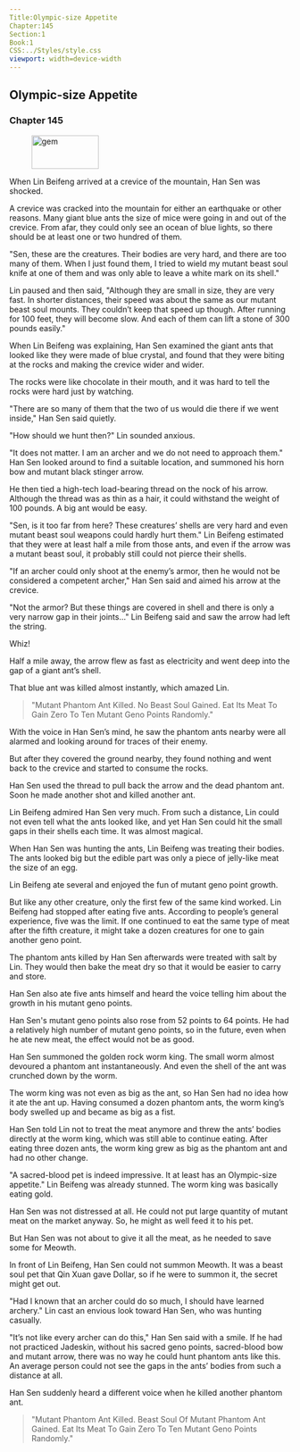 ```yaml
---
Title:Olympic-size Appetite 
Chapter:145 
Section:1 
Book:1 
CSS:../Styles/style.css 
viewport: width=device-width
---
```

  
## Olympic-size Appetite
### Chapter 145
  
<figure>
	<img src="../Images/gem.gif" alt="gem" id="gem" width="120" height="60" />
</figure>
  

  
When Lin Beifeng arrived at a crevice of the mountain, Han Sen was shocked.

A crevice was cracked into the mountain for either an earthquake or other reasons. Many giant blue ants the size of mice were going in and out of the crevice. From afar, they could only see an ocean of blue lights, so there should be at least one or two hundred of them.

"Sen, these are the creatures. Their bodies are very hard, and there are too many of them. When I just found them, I tried to wield my mutant beast soul knife at one of them and was only able to leave a white mark on its shell."

Lin paused and then said, "Although they are small in size, they are very fast. In shorter distances, their speed was about the same as our mutant beast soul mounts. They couldn’t keep that speed up though. After running for 100 feet, they will become slow. And each of them can lift a stone of 300 pounds easily."

When Lin Beifeng was explaining, Han Sen examined the giant ants that looked like they were made of blue crystal, and found that they were biting at the rocks and making the crevice wider and wider.

The rocks were like chocolate in their mouth, and it was hard to tell the rocks were hard just by watching.

"There are so many of them that the two of us would die there if we went inside," Han Sen said quietly.

"How should we hunt then?" Lin sounded anxious.

"It does not matter. I am an archer and we do not need to approach them." Han Sen looked around to find a suitable location, and summoned his horn bow and mutant black stinger arrow.

He then tied a high-tech load-bearing thread on the nock of his arrow. Although the thread was as thin as a hair, it could withstand the weight of 100 pounds. A big ant would be easy.

"Sen, is it too far from here? These creatures’ shells are very hard and even mutant beast soul weapons could hardly hurt them." Lin Beifeng estimated that they were at least half a mile from those ants, and even if the arrow was a mutant beast soul, it probably still could not pierce their shells.

"If an archer could only shoot at the enemy’s armor, then he would not be considered a competent archer," Han Sen said and aimed his arrow at the crevice.

"Not the armor? But these things are covered in shell and there is only a very narrow gap in their joints..." Lin Beifeng said and saw the arrow had left the string.

Whiz!

Half a mile away, the arrow flew as fast as electricity and went deep into the gap of a giant ant’s shell.

That blue ant was killed almost instantly, which amazed Lin.

> "Mutant Phantom Ant Killed. No Beast Soul Gained. Eat Its Meat To Gain Zero To Ten Mutant Geno Points Randomly."

With the voice in Han Sen’s mind, he saw the phantom ants nearby were all alarmed and looking around for traces of their enemy.

But after they covered the ground nearby, they found nothing and went back to the crevice and started to consume the rocks.

Han Sen used the thread to pull back the arrow and the dead phantom ant. Soon he made another shot and killed another ant.

Lin Beifeng admired Han Sen very much. From such a distance, Lin could not even tell what the ants looked like, and yet Han Sen could hit the small gaps in their shells each time. It was almost magical.

When Han Sen was hunting the ants, Lin Beifeng was treating their bodies. The ants looked big but the edible part was only a piece of jelly-like meat the size of an egg.

Lin Beifeng ate several and enjoyed the fun of mutant geno point growth.

But like any other creature, only the first few of the same kind worked. Lin Beifeng had stopped after eating five ants. According to people’s general experience, five was the limit. If one continued to eat the same type of meat after the fifth creature, it might take a dozen creatures for one to gain another geno point.

The phantom ants killed by Han Sen afterwards were treated with salt by Lin. They would then bake the meat dry so that it would be easier to carry and store.

Han Sen also ate five ants himself and heard the voice telling him about the growth in his mutant geno points.

Han Sen's mutant geno points also rose from 52 points to 64 points. He had a relatively high number of mutant geno points, so in the future, even when he ate new meat, the effect would not be as good.

Han Sen summoned the golden rock worm king. The small worm almost devoured a phantom ant instantaneously. And even the shell of the ant was crunched down by the worm.

The worm king was not even as big as the ant, so Han Sen had no idea how it ate the ant up. Having consumed a dozen phantom ants, the worm king’s body swelled up and became as big as a fist.

Han Sen told Lin not to treat the meat anymore and threw the ants’ bodies directly at the worm king, which was still able to continue eating. After eating three dozen ants, the worm king grew as big as the phantom ant and had no other change.

"A sacred-blood pet is indeed impressive. It at least has an Olympic-size appetite." Lin Beifeng was already stunned. The worm king was basically eating gold.

Han Sen was not distressed at all. He could not put large quantity of mutant meat on the market anyway. So, he might as well feed it to his pet.

But Han Sen was not about to give it all the meat, as he needed to save some for Meowth.

In front of Lin Beifeng, Han Sen could not summon Meowth. It was a beast soul pet that Qin Xuan gave Dollar, so if he were to summon it, the secret might get out.

"Had I known that an archer could do so much, I should have learned archery." Lin cast an envious look toward Han Sen, who was hunting casually.

"It’s not like every archer can do this," Han Sen said with a smile. If he had not practiced Jadeskin, without his sacred geno points, sacred-blood bow and mutant arrow, there was no way he could hunt phantom ants like this. An average person could not see the gaps in the ants’ bodies from such a distance at all.

Han Sen suddenly heard a different voice when he killed another phantom ant.

> "Mutant Phantom Ant Killed. Beast Soul Of Mutant Phantom Ant Gained. Eat Its Meat To Gain Zero To Ten Mutant Geno Points Randomly."